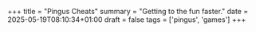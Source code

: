 +++
title = "Pingus Cheats"
summary = "Getting to the fun faster."
date = 2025-05-19T08:10:34+01:00
draft = false
tags = ['pingus', 'games']
+++

